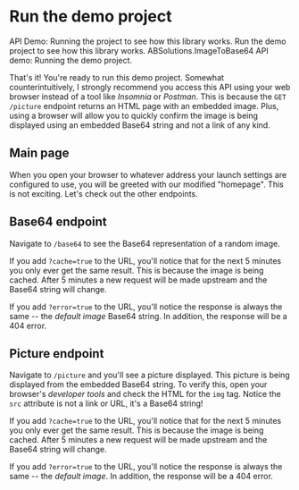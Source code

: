 # Run the demo project

<link-summary>API Demo: Running the project to see how this library works.</link-summary>
<card-summary>Run the demo project to see how this library works.</card-summary>
<web-summary>ABSolutions.ImageToBase64 API demo: Running the demo project.</web-summary>

That's it! You're ready to run this demo project. Somewhat counterintuitively, I strongly recommend you access this API
using your web browser instead of a tool like *Insomnia* or *Postman*. This is because the `GET /picture` endpoint
returns an HTML page with an embedded image. Plus, using a browser will allow you to quickly confirm the image is being
displayed using an embedded Base64 string and not a link of any kind.

## Main page

When you open your browser to whatever address your launch settings are configured to use, you will be greeted with our
modified "homepage". This is not exciting. Let's check out the other endpoints.

## Base64 endpoint

Navigate to `/base64` to see the Base64 representation of a random image.

If you add `?cache=true` to the URL, you'll notice that for the next 5 minutes you only ever get the same result. This
is because the image is being cached. After 5 minutes a new request will be made upstream and the Base64 string will
change.

If you add `?error=true` to the URL, you'll notice the response is always the same -- the *default image* Base64 string.
In addition, the response will be a 404 error.

## Picture endpoint

Navigate to `/picture` and you'll see a picture displayed. This picture is being displayed from the embedded Base64
string. To verify this, open your browser's *developer tools* and check the HTML for the `img` tag. Notice the `src`
attribute is not a link or URL, it's a Base64 string!

If you add `?cache=true` to the URL, you'll notice that for the next 5 minutes you only ever get the same result. This
is because the image is being cached. After 5 minutes a new request will be made upstream and the Base64 string will
change.

If you add `?error=true` to the URL, you'll notice the response is always the same -- the *default image*. In addition,
the response will be a 404 error.
